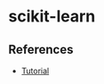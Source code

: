 # scikit-learn

<!--
https://www.linkedin.com/learning/machine-learning-with-scikit-learn/effective-machine-learning-with-scikit-learn
-->

## References

- [Tutorial](https://scikit-learn.org/stable/tutorial/basic/tutorial.html)
